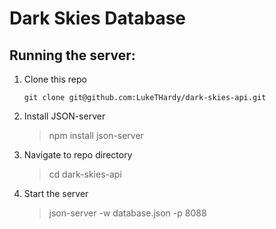 # Dark Skies Database

## Running the server:
1. Clone this repo
   ```
   git clone git@github.com:LukeTHardy/dark-skies-api.git
   ```
3. Install JSON-server
   > npm install json-server
4. Navigate to repo directory
   > cd dark-skies-api
5. Start the server
   > json-server -w database.json -p 8088
